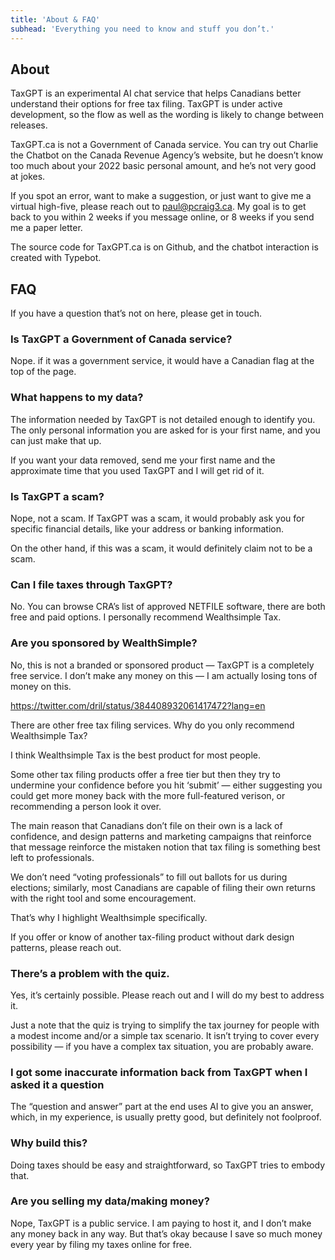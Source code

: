 ```yaml
---
title: 'About & FAQ'
subhead: 'Everything you need to know and stuff you don’t.'
---
```


## About

TaxGPT is an experimental AI chat service that helps Canadians better understand their options for free tax filing. TaxGPT is under active development, so the flow as well as the wording is likely to change between releases.

TaxGPT.ca is not a Government of Canada service. You can try out Charlie the Chatbot on the Canada Revenue Agency’s website, but he doesn’t know too much about your 2022 basic personal amount, and he’s not very good at jokes.

If you spot an error, want to make a suggestion, or just want to give me a virtual high-five, please reach out to paul@pcraig3.ca. My goal is to get back to you within 2 weeks if you message online, or 8 weeks if you send me a paper letter.

The source code for TaxGPT.ca is on Github, and the chatbot interaction is created with Typebot.

## FAQ

If you have a question that’s not on here, please get in touch.

### Is TaxGPT a Government of Canada service?

Nope. if it was a government service, it would have a Canadian flag at the top of the page.

### What happens to my data?

The information needed by TaxGPT is not detailed enough to identify you. The only personal information you are asked for is your first name, and you can just make that up.

If you want your data removed, send me your first name and the approximate time that you used TaxGPT and I will get rid of it.

### Is TaxGPT a scam?

Nope, not a scam. If TaxGPT was a scam, it would probably ask you for specific financial details, like your address or banking information.

On the other hand, if this was a scam, it would definitely claim not to be a scam.

### Can I file taxes through TaxGPT?

No. You can browse CRA’s list of approved NETFILE software, there are both free and paid options. I personally recommend Wealthsimple Tax.

### Are you sponsored by WealthSimple?

No, this is not a branded or sponsored product — TaxGPT is a completely free service. I don’t make any money on this — I am actually losing tons of money on this.

https://twitter.com/dril/status/384408932061417472?lang=en

There are other free tax filing services. Why do you only recommend Wealthsimple Tax?

I think Wealthsimple Tax is the best product for most people.

Some other tax filing products offer a free tier but then they try to undermine your confidence before you hit ‘submit’ — either suggesting you could get more money back with the more full-featured verison, or recommending a person look it over.

The main reason that Canadians don’t file on their own is a lack of confidence, and design patterns and marketing campaigns that reinforce that message reinforce the mistaken notion that tax filing is something best left to professionals.

We don’t need “voting professionals” to fill out ballots for us during elections; similarly, most Canadians are capable of filing their own returns with the right tool and some encouragement.

That’s why I highlight Wealthsimple specifically.

If you offer or know of another tax-filing product without dark design patterns, please reach out.

### There’s a problem with the quiz.

Yes, it’s certainly possible. Please reach out and I will do my best to address it.

Just a note that the quiz is trying to simplify the tax journey for people with a modest income and/or a simple tax scenario. It isn’t trying to cover every possibility — if you have a complex tax situation, you are probably aware.

### I got some inaccurate information back from TaxGPT when I asked it a question

The “question and answer” part at the end uses AI to give you an answer, which, in my experience, is usually pretty good, but definitely not foolproof.

### Why build this?

Doing taxes should be easy and straightforward, so TaxGPT tries to embody that.

### Are you selling my data/making money?

Nope, TaxGPT is a public service. I am paying to host it, and I don’t make any money back in any way. But that’s okay because I save so much money every year by filing my taxes online for free.
